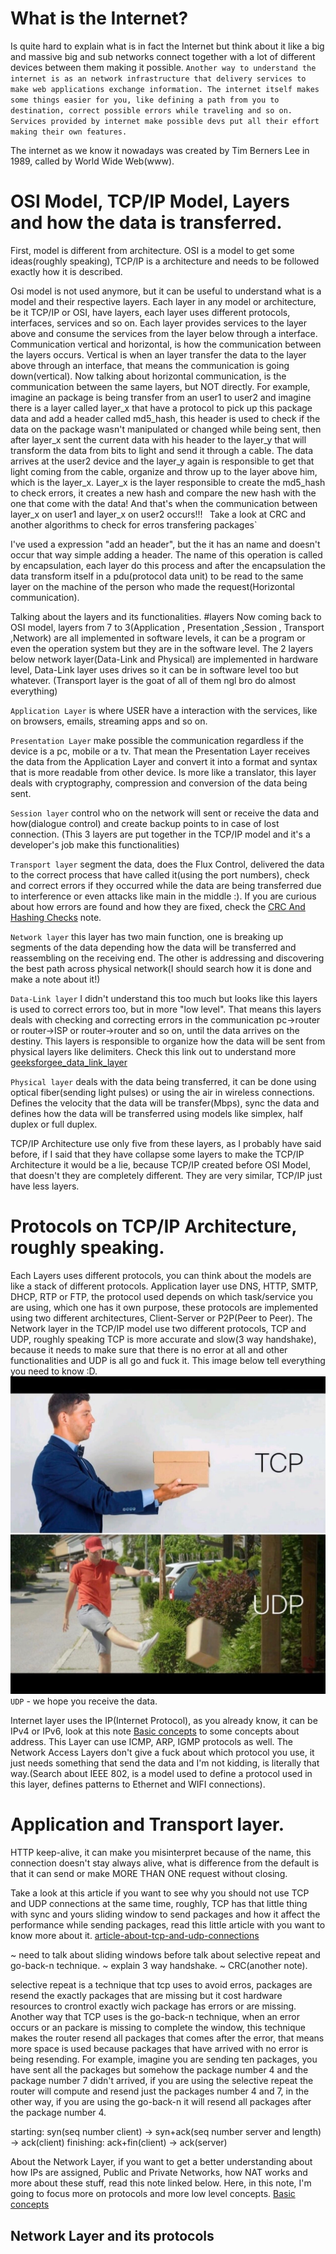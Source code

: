 # What is the Internet?

Is quite hard to explain what is in fact the Internet but think about it like a big and massive big and sub networks connect together with a lot of different devices between them making it possible. 
`Another way to understand the internet is as an network infrastructure that delivery services to make web applications exchange information. The internet itself makes some things easier for you, like defining a path from you to destination, correct possible errors while traveling and so on. Services provided by internet make possible devs put all their effort making their own features.` 

The internet as we know it nowadays was created by Tim Berners Lee in 1989, called by World Wide Web(www).

# OSI Model, TCP/IP Model, Layers and how the data is transferred.

First, model is different from architecture. OSI is a model to get some ideas(roughly speaking), TCP/IP is a architecture and needs to be followed exactly how it is described. 

Osi model is not used anymore, but it can be useful to understand what is a model and their respective layers.  Each layer in any model or architecture, be it TCP/IP or OSI, have layers, each layer uses different protocols, interfaces, services and so on. Each layer provides services to the layer above and consume the services from the layer below through a interface.
Communication vertical and horizontal, is how the communication between the layers occurs. Vertical is when an layer transfer the data to the layer above through an interface, that means the communication is going down(vertical). Now talking about horizontal communication, is the communication between the same layers, but NOT directly. For example, imagine an package is being transfer from an user1 to user2 and imagine there is a layer called layer_x that have a protocol to pick up this package data and add a header called md5_hash, this header is used to check if the data on the package wasn't manipulated or changed while being sent, then after layer_x sent the current data with his header to the layer_y that will transform the data from bits to light and send it through a cable. The data arrives at the user2 device and the layer_y again is responsible to get that light coming from the cable, organize and throw up to the layer above him, which is the layer_x. Layer_x is the layer responsible to create the md5_hash to check errors, it creates a new hash and compare the new hash with the one that come with the data! And that's when the communication between layer_x on user1 and layer_x on user2 occurs!!! `
`Take a look at CRC and another algorithms to check for erros transfering packages`

I've used a expression "add an header", but the it has an name and doesn't occur that way simple adding a header. The name of this operation is called by encapsulation, each layer do this process and after the encapsulation the data transform itself in a pdu(protocol data unit) to be read to the same layer on the machine of the person who made the request(Horizontal communication).

Talking about the layers and its functionalities. #layers
Now coming back to OSI model, layers from 7 to 3(Application , Presentation ,Session , Transport ,Network) are all implemented in software levels, it can be a program or even the operation system but they are in the software level. The 2 layers below network layer(Data-Link and Physical) are implemented in hardware level, Data-Link layer uses drives so it can be in software level too but whatever. (Transport layer is the goat of all of them ngl bro do almost everything)

`Application Layer` is where USER have a interaction with the services, like on browsers, emails, streaming apps and so on.

`Presentation Layer` make possible the communication regardless if the device is a pc, mobile or a tv. That mean the Presentation Layer receives the data from the Application Layer and convert it into a format and syntax that is more readable from other device. Is more like a translator, this layer deals with cryptography, compression and conversion of the data being sent.

`Session layer` control who on the network will sent or receive the data and how(dialogue control) and create backup points to in case of lost connection.
(This 3 layers are put together in the TCP/IP model and it's a developer's job make this functionalities)

`Transport layer` segment the data, does the Flux Control, delivered the data to the correct process that have called it(using the port numbers), check and correct errors if they occurred while the data are being transferred due to interference or even attacks like main in the middle :). If you are curious about how errors are found and how they are fixed, check the [CRC And Hashing Checks](Network/CRC%20And%20Hashing%20Checks.md) note.

`Network layer` this layer has two main function, one is breaking up segments of the data depending how the data will be transferred and reassembling on the receiving end. The other is addressing and discovering the best path across physical network(I should search how it is done and make a note about it!)

`Data-Link layer` I didn't understand this too much but looks like this layers is used to correct errors too, but in more "low level". That means this layers deals with checking and correcting errors in the communication pc->router or router->ISP or router->router and so on, until the data arrives on the destiny. This layers is responsible to organize how the data will be sent from physical layers like delimiters. Check this link out to understand more [geeksforgee_data_link_layer](https://www.geeksforgeeks.org/data-link-layer/)

`Physical layer` deals with the data being transferred, it can be done using optical fiber(sending light pulses) or using the air in wireless connections. Defines the velocity that the data will be transfer(Mbps), sync the data and defines how the data will be transferred using models like simplex, half duplex or full duplex.

TCP/IP Architecture use only five from these layers, as I probably have said before, if I said that they have collapse some layers to make the TCP/IP Architecture it would be a lie, because TCP/IP created before OSI Model, that doesn't they are completely different. They are very similar, TCP/IP just have less layers.  
# Protocols on TCP/IP Architecture, roughly speaking.

Each Layers uses different protocols, you can think about the models are like a stack of different protocols. Application layer use DNS, HTTP, SMTP, DHCP, RTP or FTP, the protocol used depends on which task/service you are using, which one has it own purpose, these protocols are implemented using two different architectures, Client-Server or P2P(Peer to Peer). The Network layer in the TCP/IP model use two different protocols, TCP and UDP, roughly speaking TCP is more accurate and slow(3 way handshake), because it needs to make sure that there is no error at all and other functionalities and UDP is all go and fuck it. This image below tell everything you need to know :D. 
![](Network/attachments/Pasted%20image%2020240413152000.png)
`UDP` - we hope you receive the data.

Internet layer uses the IP(Internet Protocol), as you already know, it can be IPv4 or IPv6, look at this note [Basic concepts](Network/Basic%20concepts.md) to some concepts about address. This Layer can use ICMP, ARP, IGMP protocols as well. The Network Access Layers don't give a fuck about which protocol you use, it just needs something that send the data and I'm not kidding, is literally that way.(Search about IEEE 802, is a model used to define a protocol used in this layer, defines patterns to Ethernet and WIFI connections).
# Application and Transport layer. 

HTTP keep-alive, it can make you misinterpret because of the name, this connection doesn't stay always alive, what is difference from the default is that it can send or make MORE THAN ONE request without closing. 

Take a look at this article if you want to see why you should not use TCP and UDP connections at the same time, roughly, TCP has that little thing with sync and yours sliding window to send packages and how it affect the performance while sending packages, read this little article with you want to know more about it. [article-about-tcp-and-udp-connections](https://web.archive.org/web/20160103125117/https://www.isoc.org/inet97/proceedings/F3/F3_1.HTM#ref1)


~ need to talk about sliding windows before talk about selective repeat and go-back-n technique.
~ explain 3 way handshake.
~ CRC(another note).

selective repeat is a technique that tcp uses to avoid erros, packages are resend the exactly packages that are missing but it cost hardware resources to crontrol exactly wich package has errors or are missing. Another way that TCP uses is the go-back-n technique, when an error occurs or an packare is missing to complete the window, this technique makes the router resend all packages that comes after the error, that means more space is used because packages that have arrived with no error is being resending. For example, imagine you are sending ten packages, you have sent all the packages but somehow the package number 4 and the package number 7 didn't arrived, if you are using the selective repeat the router will compute and resend just the packages number 4 and 7, in the other way, if you are using the go-back-n it will resend all packages after the package number 4.

starting:
syn(seq number client) -> syn+ack(seq number server and length) -> ack(client)
finishing:
ack+fin(client) -> ack(server)

About the Network Layer, if you want to get a better understanding about how IPs are assigned, Public and Private Networks, how NAT works and more about these stuff, read this note linked below. Here, in this note, I'm going to focus more on protocols and more low level concepts. [Basic concepts](Network/Basic%20concepts.md)

## Network Layer and its protocols 

